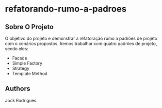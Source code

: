 # refatorando-rumo-a-padroes



## Sobre O Projeto

O objetivo do projeto e demonstrar a refatoração rumo a padrões de projeto com o cenários propostos. Iremos trabalhar com quatro padrões de projeto, sendo eles:

* Facade
* Simple Factory
* Strategy
* Template Method

## Authors 
Jock Rodrigues